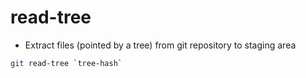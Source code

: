 # read-tree

- Extract files (pointed by a tree) from git repository to staging area

```sh
git read-tree `tree-hash`
```

